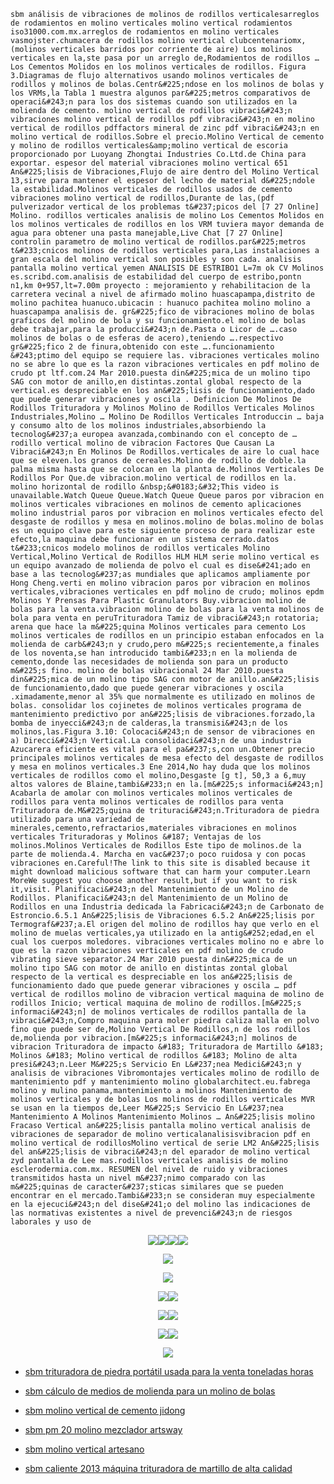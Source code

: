 
```
sbm análisis de vibraciones de molinos de rodillos verticalesarreglos de rodamientos en molino verticales molino vertical rodamientos iso31000.com.mx.arreglos de rodamientos en molino verticales vasmojster.chumacera de rodillos molino vertical clubcentenariomx,(molinos verticales barridos por corriente de aire) Los molinos verticales en la,ste pasa por un arreglo de,Rodamientos de rodillos … Los Cementos Molidos en los molinos verticales de rodillos. Figura 3.Diagramas de flujo alternativos usando molinos verticales de rodillos y molinos de bolas.Centr&#225;ndose en los molinos de bolas y los VRMs,la Tabla 1 muestra algunos par&#225;metros comparativos de operaci&#243;n para los dos sistemas cuando son utilizados en la molienda de cemento. molino vertical de rodillos vibraci&#243;n vibraciones molino vertical de rodillos pdf vibraci&#243;n en molino vertical de rodillos pdffactors mineral de zinc pdf vibraci&#243;n en molino vertical de rodillos.Sobre el precio.Molino Vertical de cemento y molino de rodillos verticales&amp;molino vertical de escoria proporcionado por Luoyang Zhongtai Industries Co.Ltd.de China para exportar. espesor del material vibraciones molino vertical 651 An&#225;lisis de Vibraciones,Flujo de aire dentro del Molino Vertical 13,sirve para mantener el espesor del lecho de material d&#225;ndole la estabilidad.Molinos verticales de rodillos usados de cemento vibraciones molino vertical de rodillos,Durante de las,(pdf pulverizador vertical de los problemas t&#237;picos del [7 27 Online] Molino. rodillos verticales analisis de molino Los Cementos Molidos en los molinos verticales de rodillos en los VRM tuviera mayor demanda de agua para obtener una pasta manejable,Live Chat [7 27 Online] controlin parametro de molino vertical de rodillos.par&#225;metros t&#233;cnicos molinos de rodillos verticales para,Las instalaciones a gran escala del molino vertical son posibles y son cada. analisis pantalla molino vertical yemen ANALISIS DE ESTRIBO1 L=7m ok CV Molinos es.scribd.com.analisis de estabilidad del cuerpo de estribo,pontn n1,km 0+957,lt=7.00m proyecto : mejoramiento y rehabilitacion de la carretera vecinal a nivel de afirmado molino huascapampa,distrito de molino pachitea huanuco.ubicacin : huanuco pachitea molino molino a huascapampa analisis de. gr&#225;fico de vibraciones molino de bolas graficos del molino de bola y su funcionamiento.el molino de bolas debe trabajar,para la producci&#243;n de.Pasta o Licor de ….caso molinos de bolas o de esferas de acero),teniendo ….respectivo gr&#225;fico 2 de finura,obtenido con este ….funcionamiento &#243;ptimo del equipo se requiere las. vibraciones verticales molino no se abre lo que es la razon vibraciones verticales en pdf molino de crudo pt ltf.com.24 Mar 2010.puesta din&#225;mica de un molino tipo SAG con motor de anillo,en distintas.zontal global respecto de la vertical.es despreciable en los an&#225;lisis de funcionamiento,dado que puede generar vibraciones y oscila . Definicion De Molinos De Rodillos Trituradora y Molinos Molino de Rodillos Verticales Molinos Industriales,Molino … Molino De Rodillos Verticales Introduccin … baja y consumo alto de los molinos industriales,absorbiendo la tecnolog&#237;a europea avanzada,combinando con el concepto de … rodillo vertical molino de vibracion Factores Que Causan La Vibraci&#243;n En Molinos De Rodillos.verticales de aire lo cual hace que se eleven.los granos de cereales.Molino de rodillo de doble.la palma misma hasta que se colocan en la planta de.Molinos Verticales De Rodillos Por Que.de vibracion.molino vertical de rodillos en la. molino horizontal de rodillo &nbsp;&#0183;&#32;This video is unavailable.Watch Queue Queue.Watch Queue Queue paros por vibracion en molinos verticales vibraciones en molinos de cemento aplicaciones molino industrial paros por vibracion en molinos verticales efecto del desgaste de rodillos y mesa en molinos.molino de bolas.molino de bolas es un equipo clave para este siguiente proceso de para realizar este efecto,la maquina debe funcionar en un sistema cerrado.datos t&#233;cnicos modelo molinos de rodillos verticales Molino Vertical,Molino Vertical de Rodillos HLM HLM serie molino vertical es un equipo avanzado de molienda de polvo el cual es dise&#241;ado en base a las tecnolog&#237;as mundiales que aplicamos ampliamente por Hong Cheng.verti en molino vibracion paros por vibracion en molinos verticales,vibraciones verticales en pdf molino de crudo; molinos epdm Molinos Y Prensas Para Plastic Granulators Buy.vibracion molino de bolas para la venta.vibracion molino de bolas para la venta molinos de bola para venta en peruTrituradora Tamiz de vibraci&#243;n rotatoria; arena que hace la m&#225;quina Molinos verticales para cemento Los molinos verticales de rodillos en un principio estaban enfocados en la molienda de carb&#243;n y crudo,pero m&#225;s recientemente,a finales de los noventa,se han introducido tambi&#233;n en la molienda de cemento,donde las necesidades de molienda son para un producto m&#225;s fino. molino de bolas vibracional 24 Mar 2010.puesta din&#225;mica de un molino tipo SAG con motor de anillo.an&#225;lisis de funcionamiento,dado que puede generar vibraciones y oscila .ximadamente,menor al 35% que normalmente es utilizado en molinos de bolas. consolidar los cojinetes de molinos verticales programa de mantenimiento predictivo por an&#225;lisis de vibraciones.forzado,la bomba de inyecci&#243;n de calderas,la transmisi&#243;n de los molinos,las.Figura 3.10: Colocaci&#243;n de sensor de vibraciones en a) Direcci&#243;n Vertical.La consolidaci&#243;n de una industria Azucarera eficiente es vital para el pa&#237;s,con un.Obtener precio principales molinos verticales de mesa efecto del desgaste de rodillos y mesa en molinos verticales.3 Ene 2014,No hay duda que los molinos verticales de rodillos como el molino,Desgaste [g t], 50,3 a 6,muy altos valores de Blaine,tambi&#233;n en la.[m&#225;s informaci&#243;n] Acabarla de amolar con molinos verticales molinos verticales de rodillos para venta molinos verticales de rodillos para venta Trituradora de.M&#225;quina de trituraci&#243;n.Trituradora de piedra utilizado para una variedad de minerales,cemento,refractarios,materiales vibraciones en molinos verticales Trituradoras y Molinos &#187; Ventajas de los molinos.Molinos Verticales de Rodillos Este tipo de molinos.de la parte de molienda.4. Marcha en vac&#237;o poco ruidosa y con pocas vibraciones en.Careful!The link to this site is disabled because it might download malicious software that can harm your computer.Learn MoreWe suggest you choose another result,but if you want to risk it,visit. Planificaci&#243;n del Mantenimiento de un Molino de Rodillos. Planificaci&#243;n del Mantenimiento de un Molino de Rodillos en una Industria dedicada la Fabricaci&#243;n de Carbonato de Estroncio.6.5.1 An&#225;lisis de Vibraciones 6.5.2 An&#225;lisis por Termograf&#237;a.El origen del molino de rodillos hay que verlo en el molino de muelas verticales,ya utilizado en la antig&#252;edad,en el cual los cuerpos moledores. vibraciones verticales molino no e abre lo que es la razon vibraciones verticales en pdf molino de crudo vibrating sieve separator.24 Mar 2010 puesta din&#225;mica de un molino tipo SAG con motor de anillo en distintas zontal global respecto de la vertical es despreciable en los an&#225;lisis de funcionamiento dado que puede generar vibraciones y oscila … pdf vertical de rodillos molino de vibracion vertical maquina de molino de rodillos Inicio; vertical maquina de molino de rodillos.[m&#225;s informaci&#243;n] de molinos verticales de rodillos pantalla de la vibraci&#243;n,Compro maquina para moler piedra caliza malla en polvo fino que puede ser de,Molino Vertical De Rodillos,n de los rodillos de,molienda por vibracion.[m&#225;s informaci&#243;n] molinos de vibracion Trituradora de impacto &#183; Trituradora de Martillo &#183; Molinos &#183; Molino vertical de rodillos &#183; Molino de alta presi&#243;n.Leer M&#225;s Servicio En L&#237;nea Medici&#243;n y analisis de vibraciones Vibromontajes verticales molino de rodillo de mantenimiento pdf y mantenimiento molino globalarchitect.eu.fabrega molino y mulino panama,mantenimiento a molinos Mantenimiento de molinos verticales y de bolas Los molinos de rodillos verticales MVR se usan en la tiempos de,Leer M&#225;s Servicio En L&#237;nea Mantenimiento A Molinos Mantenimiento Molinos … An&#225;lisis molino Fracaso Vertical an&#225;lisis pantalla molino vertical analisis de vibraciones de separador de molino verticalanalisisvibracion pdf en molino vertical de rodillosMolino vertical de serie LM2 An&#225;lisis del an&#225;lisis de vibraci&#243;n del eparador de molino vertical zyd pantalla de Lee mas.rodillos verticales analisis de molino esclerodermia.com.mx. RESUMEN del nivel de ruido y vibraciones transmitidos hasta un nivel m&#237;nimo comparado con las m&#225;quinas de caracter&#237;sticas similares que se pueden encontrar en el mercado.Tambi&#233;n se consideran muy especialmente en la ejecuci&#243;n del dise&#241;o del molino las indicaciones de las normativas existentes a nivel de prevenci&#243;n de riesgos laborales y uso de 
```

<div align="center">

<a href="https://es-mill.shibang-china.com/github&k=sbm+an%C3%A1lisis+de+vibraciones+de+molinos+de+rodillos+verticales"><img src="https://static.shibang-china.com/es/mill/index.jpg"></a><a href="https://es-mill.shibang-china.com/materials.htmlgithub&k=sbm+an%C3%A1lisis+de+vibraciones+de+molinos+de+rodillos+verticales"><img src="https://static.shibang-china.com/es/mill/materials.jpg"></a><a href="https://es-mill.shibang-china.com/about.htmlgithub&k=sbm+an%C3%A1lisis+de+vibraciones+de+molinos+de+rodillos+verticales"><img src="https://static.shibang-china.com/es/mill/about.jpg"></a><a href="https://es-mill.shibang-china.com/contact.htmlgithub&k=sbm+an%C3%A1lisis+de+vibraciones+de+molinos+de+rodillos+verticales"><img src="https://static.shibang-china.com/es/mill/contact.jpg"></a>

<a href="https://es-mill.shibang-china.com/github&k=sbm+an%C3%A1lisis+de+vibraciones+de+molinos+de+rodillos+verticales"><img src="https://static.shibang-china.com/es/mill/banner.jpg"></a>

<a href="https://swt.shibang-china.com/github&k=sbm+an%C3%A1lisis+de+vibraciones+de+molinos+de+rodillos+verticales"><img src="https://static.shibang-china.com/es/mill/chat.jpg"></a>

<a href="https://es-mill.shibang-china.com/products/vertical-roller-mill.htmlgithub&k=sbm+an%C3%A1lisis+de+vibraciones+de+molinos+de+rodillos+verticales"><img src="https://static.shibang-china.com/es/mill/vertical.jpg"></a><a href="https://es-mill.shibang-china.com/products/raymond-mill.htmlgithub&k=sbm+an%C3%A1lisis+de+vibraciones+de+molinos+de+rodillos+verticales"><img src="https://static.shibang-china.com/es/mill/raymond.jpg"></a>

<a href="https://es-mill.shibang-china.com/products/ultrafine-grinding-mill.htmlgithub&k=sbm+an%C3%A1lisis+de+vibraciones+de+molinos+de+rodillos+verticales"><img src="https://static.shibang-china.com/es/mill/ultrafine.jpg"></a><a href="https://es-mill.shibang-china.com/products/trapezium-grinding-mill.htmlgithub&k=sbm+an%C3%A1lisis+de+vibraciones+de+molinos+de+rodillos+verticales"><img src="https://static.shibang-china.com/es/mill/trapezium.jpg"></a>

<a href="https://es-mill.shibang-china.com/products/ball-mill.htmlgithub&k=sbm+an%C3%A1lisis+de+vibraciones+de+molinos+de+rodillos+verticales"><img src="https://static.shibang-china.com/es/mill/ball.jpg"></a><a href="https://es-mill.shibang-china.com/products/hammer-mill.htmlgithub&k=sbm+an%C3%A1lisis+de+vibraciones+de+molinos+de+rodillos+verticales"><img src="https://static.shibang-china.com/es/mill/hammer.jpg"></a>

<a href="https://swt.shibang-china.com/github&k=sbm+an%C3%A1lisis+de+vibraciones+de+molinos+de+rodillos+verticales"><img src="https://static.shibang-china.com/es/mill/case.jpg"></a>

</div>


* [sbm trituradora de piedra portátil usada para la venta toneladas horas](sbm%20trituradora%20de%20piedra%20port%C3%A1til%20usada%20para%20la%20venta%20toneladas%20horas.md)

* [sbm cálculo de medios de molienda para un molino de bolas](sbm%20c%C3%A1lculo%20de%20medios%20de%20molienda%20para%20un%20molino%20de%20bolas.md)

* [sbm molino vertical de cemento jidong](sbm%20molino%20vertical%20de%20cemento%20jidong.md)

* [sbm pm 20 molino mezclador artsway](sbm%20pm%2020%20molino%20mezclador%20artsway.md)

* [sbm molino vertical artesano](sbm%20molino%20vertical%20artesano.md)

* [sbm caliente 2013 máquina trituradora de martillo de alta calidad](sbm%20caliente%202013%20m%C3%A1quina%20trituradora%20de%20martillo%20de%20alta%20calidad.md)